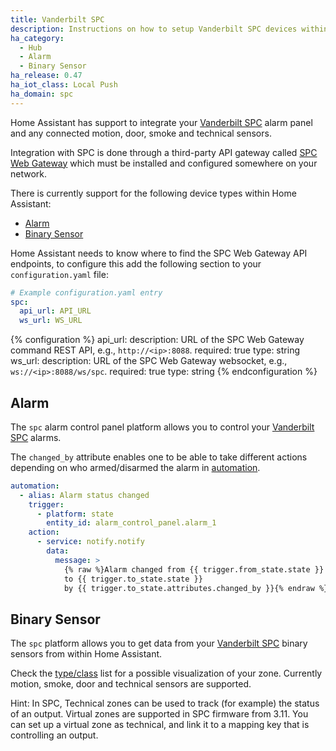 ```yaml
---
title: Vanderbilt SPC
description: Instructions on how to setup Vanderbilt SPC devices within Home Assistant.
ha_category:
  - Hub
  - Alarm
  - Binary Sensor
ha_release: 0.47
ha_iot_class: Local Push
ha_domain: spc
---
```


Home Assistant has support to integrate your [Vanderbilt SPC](https://www.spcsupportinfo.com/SPCConnectPro/) alarm panel and any connected motion, door, smoke and technical sensors.

Integration with SPC is done through a third-party API gateway called [SPC Web Gateway](https://www.lundix.se/smarta-losningar/) which must be installed and configured somewhere on your network.

There is currently support for the following device types within Home Assistant:

- [Alarm](#alarm)
- [Binary Sensor](#binary-sensor)

Home Assistant needs to know where to find the SPC Web Gateway API endpoints, to configure this add the following section to your `configuration.yaml` file:

```yaml
# Example configuration.yaml entry
spc:
  api_url: API_URL
  ws_url: WS_URL
```

{% configuration %}
api_url:
  description: URL of the SPC Web Gateway command REST API, e.g., `http://<ip>:8088`.
  required: true
  type: string
ws_url:
  description: URL of the SPC Web Gateway websocket, e.g., `ws://<ip>:8088/ws/spc`.
  required: true
  type: string
{% endconfiguration %}


## Alarm

The `spc` alarm control panel platform allows you to control your [Vanderbilt SPC](https://www.spcsupportinfo.com/SPCConnectPro/) alarms.

The `changed_by` attribute enables one to be able to take different actions depending on who armed/disarmed the alarm in [automation](/getting-started/automation/).

```yaml
automation:
  - alias: Alarm status changed
    trigger:
      - platform: state
        entity_id: alarm_control_panel.alarm_1
    action:
      - service: notify.notify
        data:
          message: >
            {% raw %}Alarm changed from {{ trigger.from_state.state }}
            to {{ trigger.to_state.state }}
            by {{ trigger.to_state.attributes.changed_by }}{% endraw %}
```

## Binary Sensor

The `spc` platform allows you to get data from your [Vanderbilt SPC](https://www.spcsupportinfo.com/SPCConnectPro/) binary sensors from within Home Assistant.

Check the [type/class](/integrations/binary_sensor/) list for a possible visualization of your zone. Currently motion, smoke, door and technical sensors are supported.

Hint: In SPC, Technical zones can be used to track (for example) the status of an output. Virtual zones are supported in SPC firmware from 3.11. You can set up a virtual zone as technical, and link it to a mapping key that is controlling an output.
